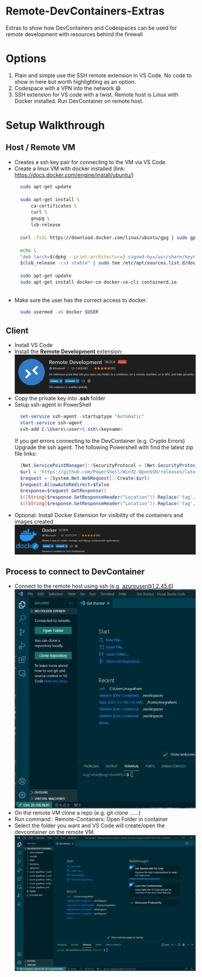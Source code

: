 # Remote-DevContainers-Extras
Extras to show how DevContainers and Codespaces can be used for remote development with resources behind the firewall

# Options
1) Plain and simple use the SSH remote extension in VS Code. No code to show in here but worth highlighting as an option.
2) Codespace with a VPN into the network :smile:
3) SSH extension for VS code with a twist. Remote host is Linux with Docker installed. Run DevContainer on remote host. 



# Setup Walkthrough
## Host / Remote VM
- Creates a ssh key pair for connecting to the VM via VS Code.
- Create a linux VM with docker installed (link: https://docs.docker.com/engine/install/ubuntu/)  
  ```bash
    sudo apt-get update

    sudo apt-get install \
	    ca-certificates \
	    curl \
	    gnupg \
        lsb-release

    curl -fsSL https://download.docker.com/linux/ubuntu/gpg | sudo gpg --dearmor -o /usr/share/keyrings/docker-archive-keyring.gpg

    echo \
    "deb [arch=$(dpkg --print-architecture) signed-by=/usr/share/keyrings/docker-archive-keyring.gpg] https://download.docker.com/linux/ubuntu \
    $(lsb_release -cs) stable" | sudo tee /etc/apt/sources.list.d/docker.list > /dev/null

    sudo apt-get update
    sudo apt-get install docker-ce docker-ce-cli containerd.io 
    
  ```
- Make sure the user has the correct access to docker.
  ```bash
    sudo usermod -aG docker $USER
  ```

## Client
- Install VS Code
- Install the **Remote Development** extension:  
![Remote Development Extension](images/Remote-Development%20Extension.png)    
- Copy the private key into **.ssh** folder
- Setup ssh-agent in PowerShell
  ```powershell
    set-service ssh-agent -startuptype "Automatic"
    start-service ssh-agent
    ssh-add C:\Users\<user>\.ssh\<keyname>
  ```
  If you get errors connecting to the DevContainer (e.g. Crypto Errors) Upgrade the ssh agent. The following Powershell with find the latest zip file links:  
  ```powershell
    [Net.ServicePointManager]::SecurityProtocol = [Net.SecurityProtocolType]::Tls12
    $url = 'https://github.com/PowerShell/Win32-OpenSSH/releases/latest/'
    $request = [System.Net.WebRequest]::Create($url)
    $request.AllowAutoRedirect=$false
    $response=$request.GetResponse()
    $([String]$response.GetResponseHeader("Location")).Replace('tag','download') + '/OpenSSH-Win64.zip'  
    $([String]$response.GetResponseHeader("Location")).Replace('tag','download') + '/OpenSSH-Win32.zip'
  ```
- Optional: Install Docker Extension for visibility of the containers and images created  
    ![Docker Externsion](images/docker%20extension.png)
  
## Process to connect to DevContainer
- Connect to the remote host using ssh (e.g. azureuser@1.2.45.6)  
  ![SSH to Remote Host](images/ssh%20to%20host.png)
- On the remote VM clone a repo (e.g. git clone ……)
- Run command : Remote-Containers: Open Folder in container
- Select the folder you want and VS Code will create/open the devcontainer on the remote VM.  
  ![DevContainer](images/devcontainer.png)


